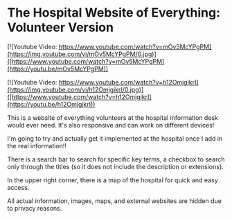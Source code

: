 <h1>The Hospital Website of Everything: Volunteer Version</h1>

[![Youtube Video: https://www.youtube.com/watch?v=mOv5McYPgPM](https://img.youtube.com/vi/mOv5McYPgPM/0.jpg)]([https://www.youtube.com/watch?v=mOv5McYPgPM](https://youtu.be/mOv5McYPgPM))

[![Youtube Video: https://www.youtube.com/watch?v=h12OmjgjkrI](https://img.youtube.com/vi/h12OmjgjkrI/0.jpg)]([https://www.youtube.com/watch?v=h12OmjgjkrI](https://youtu.be/h12OmjgjkrI))

<p>This is a website of everything volunteers at the hospital information desk would ever need. It's also responsive and can work on different devices!
<p>I'm going to try and actually get it implemented at the hospital once I add in the real information!!</p>
<p>There is a search bar to search for specific key terms, a checkbox to search only through the titles (so it does not include the description or extensions).</p>
<p>In the upper right corner, there is a map of the hospital for quick and easy access. </p>
<p>All actual information, images, maps, and external websites are hidden due to privacy reasons.</p>
